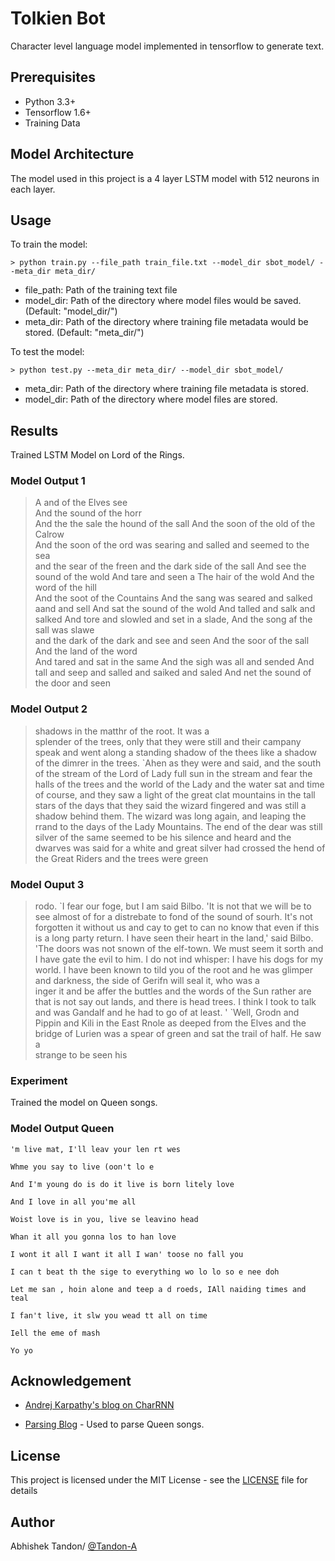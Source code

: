 # Tolkien Bot 

Character level language model implemented in tensorflow to generate text.


## Prerequisites

* Python 3.3+
* Tensorflow 1.6+
* Training Data

## Model Architecture 

The model used in this project is a 4 layer LSTM model with 512 neurons in each layer. 

## Usage

To train the model:
```
> python train.py --file_path train_file.txt --model_dir sbot_model/ --meta_dir meta_dir/
```
* file_path: Path of the training text file
* model_dir: Path of the directory where model files would be saved. (Default: "model_dir/")
* meta_dir: Path of the directory where training file metadata would be stored. (Default: "meta_dir/")


To test the model:
```
> python test.py --meta_dir meta_dir/ --model_dir sbot_model/
```
* meta_dir: Path of the directory where training file metadata is stored. 
* model_dir: Path of the directory where model files are stored. 


## Results 

Trained LSTM Model on Lord of the Rings. 

### Model Output 1 

>A  and of the Elves  see  
     And the sound of the  horr  
     And the  the sale the  hound of the sall 
     And the  soon of the  old of the  Calrow  
     And the  soon of the  ord  was  searing  and  salled  and  seemed  to  the  sea  
     and the sear of the  freen 
     and the dark side of the sall 
     And see the sound of the wold 
     And tare and seen a     The  hair of the wold 
     And the  word of the  hill  
     And the  soot of the  Countains 
     And the  sang was seared and salked aand and sell 
     And sat the sound of the wold 
     And talled and salk and salked 
     And tore and slowled and set in a slade, 
     And the  song af the sall was slawe  
     and the dark of the dark 
     and see  and seen 
     And the soor of the sall 
     And the land of the  word  
     And tared and sat in the same 
     And the sigh was  all and sended 
     And tall and seep and salled 
     and saiked and saled 
     And net the sound of the door and seen 



### Model Output 2 


>shadows in the matthr of the root. It was a  
splender  of  the  trees,  only  that  they were  still  and  their  campany speak  and 
went along a standing shadow of the  thees like a  shadow of the 
dimrer  in the trees. 
     \`Ahen  as  they  were  and  said,  and  the  south  of  the  stream  of  the 
Lord of  Lady  full  sun in  the  stream  and  fear  the  halls  of  the  trees 
and  the  world  of  the  Lady  and  the  water  sat  and  time  of  course,  and  they 
saw a  light  of  the  great  clat mountains  in  the  tall  stars  of  the  days  that  they said 
the  wizard  fingered  and was  still  a  shadow  behind  them.  The  wizard  was  long again,  and  leaping  the 
rrand  to  the  days  of  the  Lady  Mountains.  The  end of the  dear  was  still  silver of 
the  same  seemed  to be  his  silence  and  heard  and  the dwarves  was said  for a white and great 
silver  had  crossed  the  hend  of  the  Great  Riders  and  the  trees  were  green


### Model Ouput 3

>rodo. \`I fear our foge, but I am 
  said  Bilbo. 'It is not that we will be to see almost of for a distrebate  to fond of the sound of sourh. It's not 
forgotten  it  without  us and cay to  get to can no 
know  that even if this is  a long party return. I  have  seen their heart in the land,' said Bilbo. 'The  doors was 
not snown  of  the elf-town. We must  seem it sorth and I have gate the evil  to him. I do not ind whisper: I have his  dogs  for  my  world. I  have been known to tild you  of  the  root and  he was   glimper  and  darkness, the side 
of Gerifn will seal it, who was a  
inger it and be affer  the  buttles and the  words of the Sun rather  are  that  is not  say out  lands,  and  there is  head 
trees.  I think I took  to talk and was Gandalf and he had to go of at least. ' 
     \`Well, Grodn  and  Pippin  and  Kili in the East Rnole as deeped from the Elves and 
the bridge of Lurien was a spear of green and sat the trail of half. He saw a  
strange  to  be  seen  his


### Experiment

Trained the model on Queen songs. 

### Model Output Queen 

```
'm live mat, I'll leav your len rt wes

Whme you say to live (oon't lo e

And I'm young do is do it live is born litely love

And I love in all you'me all

Woist love is in you, live se leavino head

Whan it all you gonna los to han love

I wont it all I want it all I wan' toose no fall you

I can t beat th the sige to everything wo lo lo so e nee doh

Let me san , hoin alone and teep a d roeds, IAll naiding times and teal

I fan't live, it slw you wead tt all on time

Iell the eme of mash

Yo yo
```

## Acknowledgement

* [Andrej Karpathy's blog on CharRNN](http://karpathy.github.io/2015/05/21/rnn-effectiveness/)

* [Parsing Blog](https://www.digitalocean.com/community/tutorials/how-to-scrape-web-pages-with-beautiful-soup-and-python-3) - Used to parse Queen songs. 


## License

This project is licensed under the MIT License - see the [LICENSE](https://github.com/Tandon-A/Tolkien-Bot/blob/master/LICENSE) file for details

## Author 

Abhishek Tandon/ [@Tandon-A](https://github.com/Tandon-A)

